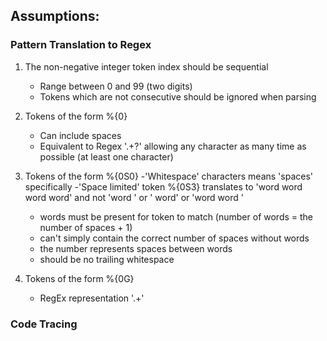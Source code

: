 ## Assumptions:
### Pattern Translation to Regex

1. The non-negative integer token index should be sequential 
	- Range between 0 and 99 (two digits)
	- Tokens which are not consecutive should be ignored when parsing

2. Tokens of the form %{0}
	- Can include spaces
	- Equivalent to Regex '.+?' allowing any character as many time as possible (at least one character)

3. Tokens of the form %{0S0}
	-'Whitespace' characters means 'spaces' specifically
	-'Space limited' token %{0S3} translates to 'word word word word' and not 'word   ' or '   word' or 'word word  '
	- words must be present for token to match (number of words = the number of spaces + 1)
	- can't simply contain the correct number of spaces without words
	- the number represents spaces between words
	- should be no trailing whitespace

4. Tokens of the form %{0G}
	- RegEx representation '.+' 

### Code Tracing
